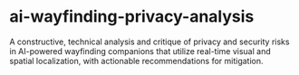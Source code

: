 # ai-wayfinding-privacy-analysis
A constructive, technical analysis and critique of privacy and security risks in AI-powered wayfinding companions that utilize real-time visual and spatial localization, with actionable recommendations for mitigation.

